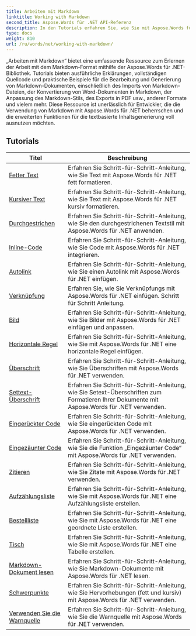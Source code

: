```yaml
---
title: Arbeiten mit Markdown
linktitle: Working with Markdown
second_title: Aspose.Words für .NET API-Referenz
description: In den Tutorials erfahren Sie, wie Sie mit Aspose.Words für .NET Text fett, kursiv, durchgestrichen, Inline-Code, Autolink, Bilder, geordnete Listen, Überschriften und Tabellen hinzufügen und Markdown-Dokumente lesen.
type: docs
weight: 810
url: /ru/words/net/working-with-markdown/
---
```


„Arbeiten mit Markdown“ bietet eine umfassende Ressource zum Erlernen der Arbeit mit dem Markdown-Format mithilfe der Aspose.Words für .NET-Bibliothek. Tutorials bieten ausführliche Erklärungen, vollständigen Quellcode und praktische Beispiele für die Bearbeitung und Generierung von Markdown-Dokumenten, einschließlich des Imports von Markdown-Dateien, der Konvertierung von Word-Dokumenten in Markdown, der Anpassung des Markdown-Stils, des Exports in PDF usw., anderer Formate und vielem mehr. Diese Ressource ist unerlässlich für Entwickler, die die Verwendung von Markdown mit Aspose.Words für .NET beherrschen und die erweiterten Funktionen für die textbasierte Inhaltsgenerierung voll ausnutzen möchten.

 ## Tutorials
| Titel | Beschreibung |
| --- | --- |
| [Fetter Text](./bold-text/) | Erfahren Sie Schritt-für-Schritt-Anleitung, wie Sie Text mit Aspose.Words für .NET fett formatieren. |
| [Kursiver Text](./italic-text/) | Erfahren Sie Schritt-für-Schritt-Anleitung, wie Sie Text mit Aspose.Words für .NET kursiv formatieren. |
| [Durchgestrichen](./strikethrough/) | Erfahren Sie Schritt-für-Schritt-Anleitung, wie Sie den durchgestrichenen Textstil mit Aspose.Words für .NET anwenden. |
| [Inline-Code](./inline-code/) | Erfahren Sie Schritt-für-Schritt-Anleitung, wie Sie Code mit Aspose.Words für .NET integrieren. |
| [Autolink](./autolink/) | Erfahren Sie Schritt-für-Schritt-Anleitung, wie Sie einen Autolink mit Aspose.Words für .NET einfügen. |
| [Verknüpfung](./link/) | Erfahren Sie, wie Sie Verknüpfungs mit Aspose.Words für .NET einfügen. Schritt für Schritt Anleitung. |
| [Bild](./image/) | Erfahren Sie Schritt-für-Schritt-Anleitung, wie Sie Bilder mit Aspose.Words für .NET einfügen und anpassen. |
| [Horizontale Regel](./horizontal-rule/) | Erfahren Sie Schritt-für-Schritt-Anleitung, wie Sie mit Aspose.Words für .NET eine horizontale Regel einfügen. |
| [Überschrift](./heading/) | Erfahren Sie Schritt-für-Schritt-Anleitung, wie Sie Überschriften mit Aspose.Words für .NET verwenden. |
| [Settext-Überschrift](./setext-heading/) | Erfahren Sie Schritt-für-Schritt-Anleitung, wie Sie Setext-Überschriften zum Formatieren Ihrer Dokumente mit Aspose.Words für .NET verwenden. |
| [Eingerückter Code](./indented-code/) | Erfahren Sie Schritt-für-Schritt-Anleitung, wie Sie eingerückten Code mit Aspose.Words für .NET verwenden. |
| [Eingezäunter Code](./fenced-code/) | Erfahren Sie Schritt-für-Schritt-Anleitung, wie Sie die Funktion „Eingezäunter Code“ mit Aspose.Words für .NET verwenden. |
| [Zitieren](./quote/) | Erfahren Sie Schritt-für-Schritt-Anleitung, wie Sie Zitate mit Aspose.Words für .NET verwenden. |
| [Aufzählungsliste](./bulleted-list/) | Erfahren Sie Schritt-für-Schritt-Anleitung, wie Sie mit Aspose.Words für .NET eine Aufzählungsliste erstellen. |
| [Bestellliste](./ordered-list/) | Erfahren Sie Schritt-für-Schritt-Anleitung, wie Sie mit Aspose.Words für .NET eine geordnete Liste erstellen. |
| [Tisch](./table/) | Erfahren Sie Schritt-für-Schritt-Anleitung, wie Sie mit Aspose.Words für .NET eine Tabelle erstellen. |
| [Markdown-Dokument lesen](./read-markdown-document/) | Erfahren Sie Schritt-für-Schritt-Anleitung, wie Sie Markdown-Dokumente mit Aspose.Words für .NET lesen. |
| [Schwerpunkte](./emphases/) | Erfahren Sie Schritt-für-Schritt-Anleitung, wie Sie Hervorhebungen (fett und kursiv) mit Aspose.Words für .NET verwenden. |
| [Verwenden Sie die Warnquelle](./use-warning-source/) | Erfahren Sie Schritt-für-Schritt-Anleitung, wie Sie die Warnquelle mit Aspose.Words für .NET verwenden. |